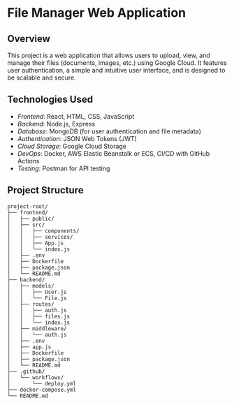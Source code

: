 # File Manager Web Application

## Overview

This project is a web application that allows users to upload, view, and manage their files (documents, images, etc.) using Google Cloud. It features user authentication, a simple and intuitive user interface, and is designed to be scalable and secure.

## Technologies Used

- *Frontend*: React, HTML, CSS, JavaScript
- *Backend*: Node.js, Express
- *Database*: MongoDB (for user authentication and file metadata)
- *Authentication*: JSON Web Tokens (JWT)
- *Cloud Storage*: Google Cloud Storage
- *DevOps*: Docker, AWS Elastic Beanstalk or ECS, CI/CD with GitHub Actions
- *Testing*: Postman for API testing

## Project Structure

```plaintext
project-root/
├── frontend/
│   ├── public/
│   ├── src/
│   │   ├── components/
│   │   ├── services/
│   │   ├── App.js
│   │   └── index.js
│   ├── .env
│   ├── Dockerfile
│   ├── package.json
│   └── README.md
├── backend/
│   ├── models/
│   │   ├── User.js
│   │   └── File.js
│   ├── routes/
│   │   ├── auth.js
│   │   ├── files.js
│   │   └── index.js
│   ├── middleware/
│   │   └── auth.js
│   ├── .env
│   ├── app.js
│   ├── Dockerfile
│   ├── package.json
│   └── README.md
├── .github/
│   └── workflows/
│       └── deploy.yml
├── docker-compose.yml
└── README.md